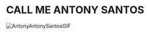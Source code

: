  <h1>CALL ME ANTONY SANTOS</h1>

![AntonyAntonySantosGIF](https://github.com/LaiTanLoc452022/LaiTanLoc452022/assets/103021684/56a943da-6c8e-4f56-9a13-51855049bc7f)


<!--
**LaiTanLoc452022/LaiTanLoc452022** is a ✨ _special_ ✨ repository because its `README.md` (this file) appears on your GitHub profile.

Here are some ideas to get you started:

- 🔭 I’m currently working on ...
- 🌱 I’m currently learning ...
- 👯 I’m looking to collaborate on ...
- 🤔 I’m looking for help with ...
- 💬 Ask me about ...
- 📫 How to reach me: ...
- 😄 Pronouns: ...
- ⚡ Fun fact: ...
-->

